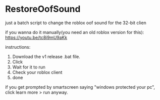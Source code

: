 # RestoreOofSound
just a batch script to change the roblox oof sound for the 32-bit clien

if you wanna do it manually(you need an old roblox version for this): https://youtu.be/tc8i9mU9aKk

instructions:
1. Download the v1 release .bat file.
2. Click
3. Wait for it to run
4. Check your roblox client
5. done

if you get prompted by smartscreen saying "windows protected your pc", click learn more > run anyway.
